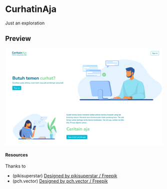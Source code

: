 # CurhatinAja

Just an exploration

**Preview**
---

<img src="assets/img/screenshoot.png" />


#### Resources 
Thanks to

* (pikisuperstar) <a href="https://www.freepik.com/pikisuperstar">Designed by pikisuperstar / Freepik</a>
* (pch.vector) <a href="https://www.freepik.com/pch-vector">Designed by pch.vector / Freepik</a>


